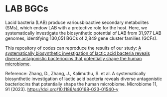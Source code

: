 # LAB BGCs

Lacid bacteria (LAB) produce variousbioactive secondary metabolites (SMs), which endow LAB with a protective role for the host. Here, we systematically investigate the biosynthetic potential of LAB from 31,977 LAB genomes, identifying 130,051 BGCs of 2,849 gene cluster families (GCFs).



This repository of codes can reproduce the results of our study: [A systematically biosynthetic investigation of lactic acid bacteria reveals diverse antagonistic bacteriocins that potentially shape the human microbiome](https://microbiomejournal.biomedcentral.com/articles/10.1186/s40168-023-01540-y).

Reference:
Zhang, D., Zhang, J., Kalimuthu, S. et al. A systematically biosynthetic investigation of lactic acid bacteria reveals diverse antagonistic bacteriocins that potentially shape the human microbiome. Microbiome 11, 91 (2023). https://doi.org/10.1186/s40168-023-01540-y








